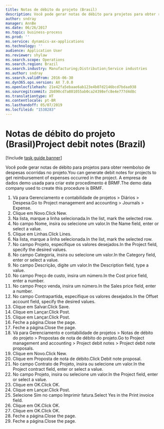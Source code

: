 ```yaml
---
title: Notas de débito do projeto (Brasil)
description: Você pode gerar notas de débito para projetos para obter reembolso de despesas ocorridas no projeto.
author: sndray
manager: AnnBe
ms.date: 06/26/2017
ms.topic: business-process
ms.prod: ''
ms.service: dynamics-ax-applications
ms.technology: ''
audience: Application User
ms.reviewer: shylaw
ms.search.scope: Operations
ms.search.region: Brazil
ms.search.industry: Manufacturing;Distribution;Service industries
ms.author: sndray
ms.search.validFrom: 2016-06-30
ms.dyn365.ops.version: AX 7.0.0
ms.openlocfilehash: 21e42fa5ebaae6ab123e4b07d2146bcd7bdaa938
ms.sourcegitcommit: 2b890cd7a801055ab0ca24398efc8e4e777d4d8c
ms.translationtype: HT
ms.contentlocale: pt-BR
ms.lasthandoff: 05/07/2019
ms.locfileid: "1538283"
---
```

# <a name="project-debit-notes-brazil"></a><span data-ttu-id="cf5df-103">Notas de débito do projeto (Brasil)</span><span class="sxs-lookup"><span data-stu-id="cf5df-103">Project debit notes (Brazil)</span></span>

[!include [task guide banner](../../includes/task-guide-banner.md)]

<span data-ttu-id="cf5df-104">Você pode gerar notas de débito para projetos para obter reembolso de despesas ocorridas no projeto.</span><span class="sxs-lookup"><span data-stu-id="cf5df-104">You can generate debit notes for projects to get reimbursement of expenses occurred in the project.</span></span> <span data-ttu-id="cf5df-105">A empresa de dados demo usada para criar este procedimento é BRMF.</span><span class="sxs-lookup"><span data-stu-id="cf5df-105">The demo data company used to create this procedure is BRMF.</span></span>

1. <span data-ttu-id="cf5df-106">Vá para Gerenciamento e contabilidade de projetos > Diários > Despesa.</span><span class="sxs-lookup"><span data-stu-id="cf5df-106">Go to Project management and accounting > Journals > Expense.</span></span>
2. <span data-ttu-id="cf5df-107">Clique em Novo.</span><span class="sxs-lookup"><span data-stu-id="cf5df-107">Click New.</span></span>
3. <span data-ttu-id="cf5df-108">Na lista, marque a linha selecionada.</span><span class="sxs-lookup"><span data-stu-id="cf5df-108">In the list, mark the selected row.</span></span>
4. <span data-ttu-id="cf5df-109">No campo Nome, insira ou selecione um valor.</span><span class="sxs-lookup"><span data-stu-id="cf5df-109">In the Name field, enter or select a value.</span></span>
5. <span data-ttu-id="cf5df-110">Clique em Linhas.</span><span class="sxs-lookup"><span data-stu-id="cf5df-110">Click Lines.</span></span>
6. <span data-ttu-id="cf5df-111">Na lista, marque a linha selecionada.</span><span class="sxs-lookup"><span data-stu-id="cf5df-111">In the list, mark the selected row.</span></span>
7. <span data-ttu-id="cf5df-112">No campo Projeto, especifique os valores desejados.</span><span class="sxs-lookup"><span data-stu-id="cf5df-112">In the Project field, specify the desired values.</span></span>
8. <span data-ttu-id="cf5df-113">No campo Categoria, insira ou selecione um valor.</span><span class="sxs-lookup"><span data-stu-id="cf5df-113">In the Category field, enter or select a value.</span></span>
9. <span data-ttu-id="cf5df-114">No campo Descrição, digite um valor.</span><span class="sxs-lookup"><span data-stu-id="cf5df-114">In the Description field, type a value.</span></span>
10. <span data-ttu-id="cf5df-115">No campo Preço de custo, insira um número.</span><span class="sxs-lookup"><span data-stu-id="cf5df-115">In the Cost price field, enter a number.</span></span>
11. <span data-ttu-id="cf5df-116">No campo Preço venda, insira um número.</span><span class="sxs-lookup"><span data-stu-id="cf5df-116">In the Sales price field, enter a number.</span></span>
12. <span data-ttu-id="cf5df-117">No campo Contrapartida, especifique os valores desejados.</span><span class="sxs-lookup"><span data-stu-id="cf5df-117">In the Offset account field, specify the desired values.</span></span>
13. <span data-ttu-id="cf5df-118">Clique em Salvar.</span><span class="sxs-lookup"><span data-stu-id="cf5df-118">Click Save.</span></span>
14. <span data-ttu-id="cf5df-119">Clique em Lançar.</span><span class="sxs-lookup"><span data-stu-id="cf5df-119">Click Post.</span></span>
15. <span data-ttu-id="cf5df-120">Clique em Lançar.</span><span class="sxs-lookup"><span data-stu-id="cf5df-120">Click Post.</span></span>
16. <span data-ttu-id="cf5df-121">Feche a página.</span><span class="sxs-lookup"><span data-stu-id="cf5df-121">Close the page.</span></span>
17. <span data-ttu-id="cf5df-122">Feche a página.</span><span class="sxs-lookup"><span data-stu-id="cf5df-122">Close the page.</span></span>
18. <span data-ttu-id="cf5df-123">Vá para Gerenciamento e contabilidade de projetos > Notas de débito do projeto > Propostas de nota de débito do projeto.</span><span class="sxs-lookup"><span data-stu-id="cf5df-123">Go to Project management and accounting > Project debit notes > Project debit note proposals.</span></span>
19. <span data-ttu-id="cf5df-124">Clique em Novo.</span><span class="sxs-lookup"><span data-stu-id="cf5df-124">Click New.</span></span>
20. <span data-ttu-id="cf5df-125">Clique em Proposta de nota de débito.</span><span class="sxs-lookup"><span data-stu-id="cf5df-125">Click Debit note proposal.</span></span>
21. <span data-ttu-id="cf5df-126">No campo Contrato de Projeto, insira ou selecione um valor.</span><span class="sxs-lookup"><span data-stu-id="cf5df-126">In the Project contract field, enter or select a value.</span></span>
22. <span data-ttu-id="cf5df-127">No campo Projeto, insira ou selecione um valor.</span><span class="sxs-lookup"><span data-stu-id="cf5df-127">In the Project field, enter or select a value.</span></span>
23. <span data-ttu-id="cf5df-128">Clique em OK.</span><span class="sxs-lookup"><span data-stu-id="cf5df-128">Click OK.</span></span>
24. <span data-ttu-id="cf5df-129">Clique em Lançar.</span><span class="sxs-lookup"><span data-stu-id="cf5df-129">Click Post.</span></span>
25. <span data-ttu-id="cf5df-130">Selecione Sim no campo Imprimir fatura.</span><span class="sxs-lookup"><span data-stu-id="cf5df-130">Select Yes in the Print invoice field.</span></span>
26. <span data-ttu-id="cf5df-131">Clique em OK.</span><span class="sxs-lookup"><span data-stu-id="cf5df-131">Click OK.</span></span>
27. <span data-ttu-id="cf5df-132">Clique em OK.</span><span class="sxs-lookup"><span data-stu-id="cf5df-132">Click OK.</span></span>
28. <span data-ttu-id="cf5df-133">Feche a página.</span><span class="sxs-lookup"><span data-stu-id="cf5df-133">Close the page.</span></span>
29. <span data-ttu-id="cf5df-134">Feche a página.</span><span class="sxs-lookup"><span data-stu-id="cf5df-134">Close the page.</span></span>

